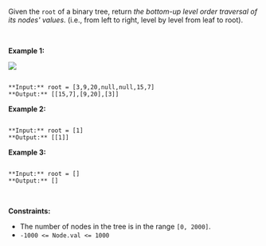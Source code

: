 Given the `root` of a binary tree, return *the bottom-up level order traversal of its nodes' values*. (i.e., from left to right, level by level from leaf to root).


 


**Example 1:**


![](https://assets.leetcode.com/uploads/2021/02/19/tree1.jpg)

```

**Input:** root = [3,9,20,null,null,15,7]
**Output:** [[15,7],[9,20],[3]]

```

**Example 2:**



```

**Input:** root = [1]
**Output:** [[1]]

```

**Example 3:**



```

**Input:** root = []
**Output:** []

```

 


**Constraints:**


* The number of nodes in the tree is in the range `[0, 2000]`.
* `-1000 <= Node.val <= 1000`


